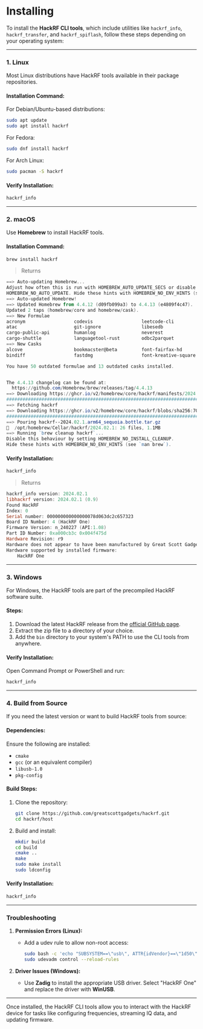 # Installing


To install the **HackRF CLI tools**, which include utilities like `hackrf_info`, `hackrf_transfer`, and `hackrf_spiflash`, follow these steps depending on your operating system:

---

### **1. Linux**
Most Linux distributions have HackRF tools available in their package repositories.

#### **Installation Command:**
For Debian/Ubuntu-based distributions:
```bash
sudo apt update
sudo apt install hackrf
```

For Fedora:
```bash
sudo dnf install hackrf
```

For Arch Linux:
```bash
sudo pacman -S hackrf
```

#### **Verify Installation:**
```bash
hackrf_info
```

---

### **2. macOS**
Use **Homebrew** to install HackRF tools.

#### **Installation Command:**
```bash
brew install hackrf
```
> Returns
```powershell
==> Auto-updating Homebrew...
Adjust how often this is run with HOMEBREW_AUTO_UPDATE_SECS or disable with
HOMEBREW_NO_AUTO_UPDATE. Hide these hints with HOMEBREW_NO_ENV_HINTS (see `man brew`).
==> Auto-updated Homebrew!
==> Updated Homebrew from 4.4.12 (d09fb099a3) to 4.4.13 (e4809f4c47).
Updated 2 taps (homebrew/core and homebrew/cask).
==> New Formulae
acronym                  codevis                  leetcode-cli             oranda                   planus                   static-web-server
atac                     git-ignore               libesedb                 parallel-disk-usage      sentry-cli               swctl
cargo-public-api         humanlog                 neverest                 pipelight                sfml@2                   the-way
cargo-shuttle            languagetool-rust        odbc2parquet             pistache                 slumber                  typeshare
==> New Casks
alcove                   bookmacster@beta         font-fairfax-hd          font-pochaevsk           font-shafarik            stratoshark
bindiff                  fastdmg                  font-kreative-square     font-ponomar             mouseless

You have 50 outdated formulae and 13 outdated casks installed.


The 4.4.13 changelog can be found at:
  https://github.com/Homebrew/brew/releases/tag/4.4.13
==> Downloading https://ghcr.io/v2/homebrew/core/hackrf/manifests/2024.02.1
############################################################################################################################################### 100.0%
==> Fetching hackrf
==> Downloading https://ghcr.io/v2/homebrew/core/hackrf/blobs/sha256:700b528a727979c136ce3c8c009ff76ed6683fa32236684847652da562bef92e
############################################################################################################################################### 100.0%
==> Pouring hackrf--2024.02.1.arm64_sequoia.bottle.tar.gz
🍺  /opt/homebrew/Cellar/hackrf/2024.02.1: 26 files, 1.1MB
==> Running `brew cleanup hackrf`...
Disable this behaviour by setting HOMEBREW_NO_INSTALL_CLEANUP.
Hide these hints with HOMEBREW_NO_ENV_HINTS (see `man brew`).
```

#### **Verify Installation:**
```bash
hackrf_info
```
> Returns
```powershell
hackrf_info version: 2024.02.1
libhackrf version: 2024.02.1 (0.9)
Found HackRF
Index: 0
Serial number: 000000000000000078d063dc2c657323
Board ID Number: 4 (HackRF One)
Firmware Version: n_240227 (API:1.08)
Part ID Number: 0xa000cb3c 0x004f475d
Hardware Revision: r9
Hardware does not appear to have been manufactured by Great Scott Gadgets.
Hardware supported by installed firmware:
    HackRF One
```

---

### **3. Windows**
For Windows, the HackRF tools are part of the precompiled HackRF software suite.

#### **Steps:**
1. Download the latest HackRF release from the [official GitHub page](https://github.com/greatscottgadgets/hackrf/releases).
2. Extract the zip file to a directory of your choice.
3. Add the `bin` directory to your system's PATH to use the CLI tools from anywhere.

#### **Verify Installation:**
Open Command Prompt or PowerShell and run:
```bash
hackrf_info
```

---

### **4. Build from Source**
If you need the latest version or want to build HackRF tools from source:

#### **Dependencies:**
Ensure the following are installed:
- `cmake`
- `gcc` (or an equivalent compiler)
- `libusb-1.0`
- `pkg-config`

#### **Build Steps:**
1. Clone the repository:
   ```bash
   git clone https://github.com/greatscottgadgets/hackrf.git
   cd hackrf/host
   ```

2. Build and install:
   ```bash
   mkdir build
   cd build
   cmake ..
   make
   sudo make install
   sudo ldconfig
   ```

#### **Verify Installation:**
```bash
hackrf_info
```

---

### **Troubleshooting**
1. **Permission Errors (Linux):**
   - Add a udev rule to allow non-root access:
     ```bash
     sudo bash -c 'echo "SUBSYSTEM==\"usb\", ATTR{idVendor}==\"1d50\", ATTR{idProduct}==\"6089\", MODE=\"0666\"" > /etc/udev/rules.d/52-hackrf.rules'
     sudo udevadm control --reload-rules
     ```

2. **Driver Issues (Windows):**
   - Use **Zadig** to install the appropriate USB driver. Select "HackRF One" and replace the driver with **WinUSB**.

---

Once installed, the HackRF CLI tools allow you to interact with the HackRF device for tasks like configuring frequencies, streaming IQ data, and updating firmware.
